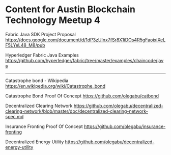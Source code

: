 # Content for Austin Blockchain Technology Meetup 4

Fabric Java SDK Project Proposal
https://docs.google.com/document/d/1dP3zUInx7fSr8X1iDOs4R5gFaoixiXeLF5LYeL48_M8/pub

Hyperledger Fabric Java Examples
https://github.com/hyperledger/fabric/tree/master/examples/chaincode/java

---------------------------------------

Catastrophe bond - Wikipedia
https://en.wikipedia.org/wiki/Catastrophe_bond

Catastrophe Bond Proof Of Concept
https://github.com/olegabu/catbond

Decentralized Clearing Network
https://github.com/olegabu/decentralized-clearing-network/blob/master/doc/decentralized-clearing-network-spec.md

Insurance Fronting Proof Of Concept
https://github.com/olegabu/insurance-fronting

Decentralized Energy Utility
https://github.com/olegabu/decentralized-energy-utility


